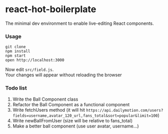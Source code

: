 react-hot-boilerplate
=====================

The minimal dev environment to enable live-editing React components.

### Usage

```
git clone 
npm install
npm start
open http://localhost:3000
```

Now edit `src/field.js`.  
Your changes will appear without reloading the browser


### Todo list
1. Write the Ball Component class
2. Refactor the Ball Component as a functional component
3. Write fetchUsers method (it will hit ```https://api.dailymotion.com/users?fields=username,avatar_120_url,fans_total&sort=popular&limit=100```)
4. Write newBallFromUser (size will be relative to fans_total)
5. Make a better ball component (use user avatar, username...)
